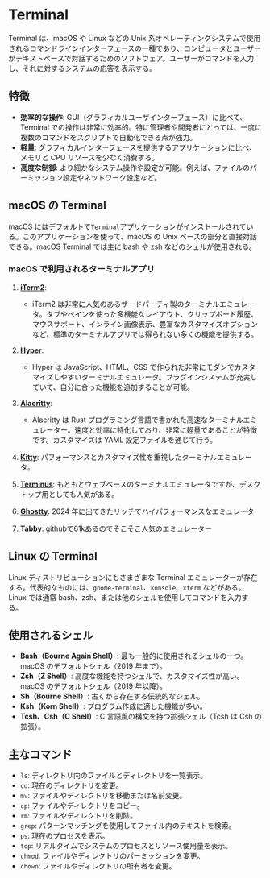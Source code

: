 # Terminal

Terminal は、macOS や Linux などの Unix 系オペレーティングシステムで使用されるコマンドラインインターフェースの一種であり、コンピュータとユーザーがテキストベースで対話するためのソフトウェア。ユーザーがコマンドを入力し、それに対するシステムの応答を表示する。

## 特徴

- **効率的な操作**: GUI（グラフィカルユーザインターフェース）に比べて、Terminal での操作は非常に効率的。特に管理者や開発者にとっては、一度に複数のコマンドをスクリプトで自動化できる点が強力。
- **軽量**: グラフィカルインターフェースを提供するアプリケーションに比べ、メモリと CPU リソースを少なく消費する。
- **高度な制御**: より細かなシステム操作や設定が可能。例えば、ファイルのパーミッション設定やネットワーク設定など。

## macOS の Terminal

macOS にはデフォルトで`Terminal`アプリケーションがインストールされている。このアプリケーションを使って、macOS の Unix ベースの部分と直接対話できる。macOS Terminal では主に bash や zsh などのシェルが使用される。

### macOS で利用されるターミナルアプリ

1. **[iTerm2](https://iterm2.com/)**:

   - iTerm2 は非常に人気のあるサードパーティ製のターミナルエミュレータ。タブやペインを使った多機能なレイアウト、クリップボード履歴、マウスサポート、インライン画像表示、豊富なカスタマイズオプションなど、標準のターミナルアプリでは得られない多くの機能を提供する。

2. **[Hyper](https://hyper.is/)**:

   - Hyper は JavaScript、HTML、CSS で作られた非常にモダンでカスタマイズしやすいターミナルエミュレータ。プラグインシステムが充実していて、自分に合った機能を追加することが可能。

3. **[Alacritty](https://github.com/alacritty/alacritty)**:

   - Alacritty は Rust プログラミング言語で書かれた高速なターミナルエミュレーター。速度と効率に特化しており、非常に軽量であることが特徴です。カスタマイズは YAML 設定ファイルを通じて行う。

4. **[Kitty](https://sw.kovidgoyal.net/kitty/)**: パフォーマンスとカスタマイズ性を重視したターミナルエミュレータ。
5. **[Terminus](https://termius.com/)**: もともとウェブベースのターミナルエミュレータですが、デスクトップ用としても人気がある。
6. **[Ghostty](https://ghostty.org/)**: 2024 年に出てきたリッチでハイパフォーマンスなエミュレータ
7. **[Tabby](https://tabby.sh/)**: githubで61kあるのでそこそこ人気のエミュレーター

## Linux の Terminal

Linux ディストリビューションにもさまざまな Terminal エミュレーターが存在する。代表的なものには、`gnome-terminal`、`konsole`、`xterm` などがある。Linux では通常 bash、zsh、または他のシェルを使用してコマンドを入力する。

## 使用されるシェル

- **Bash（Bourne Again Shell）**: 最も一般的に使用されるシェルの一つ。macOS のデフォルトシェル（2019 年まで）。
- **Zsh（Z Shell）**: 高度な機能を持つシェルで、カスタマイズ性が高い。macOS のデフォルトシェル（2019 年以降）。
- **Sh（Bourne Shell）**: 古くから存在する伝統的なシェル。
- **Ksh（Korn Shell）**: プログラム作成に適した機能が多い。
- **Tcsh、Csh（C Shell）**: C 言語風の構文を持つ拡張シェル（Tcsh は Csh の拡張）。

## 主なコマンド

- `ls`: ディレクトリ内のファイルとディレクトリを一覧表示。
- `cd`: 現在のディレクトリを変更。
- `mv`: ファイルやディレクトリを移動または名前変更。
- `cp`: ファイルやディレクトリをコピー。
- `rm`: ファイルやディレクトリを削除。
- `grep`: パターンマッチングを使用してファイル内のテキストを検索。
- `ps`: 現在のプロセスを表示。
- `top`: リアルタイムでシステムのプロセスとリソース使用量を表示。
- `chmod`: ファイルやディレクトリのパーミッションを変更。
- `chown`: ファイルやディレクトリの所有者を変更。
